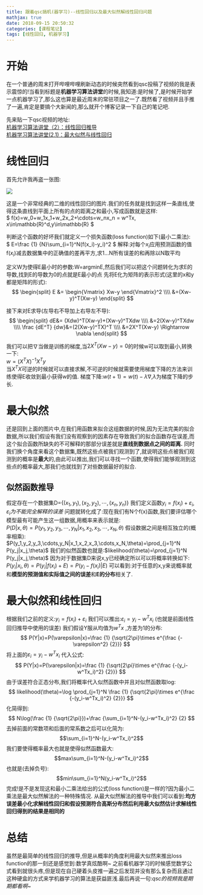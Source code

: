```yaml
---
title: 跟着qsc搞机(器学习)--线性回归以及最大似然解线性回归问题
mathjax: true
date: 2018-09-15 20:50:32
categories: [课程笔记]
tags: [线性回归, 机器学习]
---
```

[](#开始 "开始")开始
==============

在一个普通的周末打开哔哩哔哩刷新动态的时候突然看到qsc投稿了视频的我是表示震惊的!当看到标题是**机器学习算法讲堂**的时候,我知道:是时候了,是时候开始学一点机器学习了,那么这也算是最近周末的常驻项目之一了.既然看了视频并且手推了一遍,肯定是要搞个大新闻的,那么就开个博客记录一下自己的笔记吧.

先来贴一下qsc视频的地址:  
[机器学习算法讲堂（2）：线性回归推导](https://www.bilibili.com/video/av31332007)  
[机器学习算法讲堂(2.1)：最大似然与线性回归](https://www.bilibili.com/video/av31420826)

[](#线性回归 "线性回归")线性回归
====================

首先允许我再盗一张图:

[![](https://upload.wikimedia.org/wikipedia/commons/thumb/3/3a/Linear_regression.svg/1200px-Linear_regression.svg.png)](https://upload.wikimedia.org/wikipedia/commons/thumb/3/3a/Linear_regression.svg/1200px-Linear_regression.svg.png)

这是一个非常经典的二维的线性回归的图片.我们的任务就是找到这样一条直线,使得这条直线到平面上所有的点的距离之和最小,写成函数就是这样:  
$ f(x)=w_0+w_1x_1+w_2x_2+\cdots=w_nx_n = w^Tx, x\in\mathbb{R}^d,y\in\mathbb{R} $
<!-- more -->
判断这个函数的好坏我们就定义一个损失函数(loss function)如下(最小二乘法):  
$ E=\frac {1} {N}\sum_{i=1}^N(f(x_i)-y_i)^2 $
解释:对每个$x_i$应用预测函数的值f($x_i$)减去数据集中的正确值的差再平方,求1…N所有误差的和再除以N取平均

定义W为使得E最小时的参数:W=argminE,然后我们可以把这个问题转化为求E的导数,找到E的导数为0的点就是E最小的点
先将E化为矩阵的表示形式(这里的x和y都是矩阵的形式):
$$
\begin{split}
E &= \begin{Vmatrix} Xw-y \end{Vmatrix}^2 \\\\
  &=(Xw-y)^T(Xw-y)
\end{split}
$$

接下来对E求导(左导右不导加上右导左不导):
$$
\begin{split}
dE&= (Xdw)^T(Xw-y)+(Xw-y)^TXdw \\\\
&=2(Xw-y)^TXdw \\\\
\frac {dE^T} {dw}&=(2(Xw-y)^TX)^T \\\\
&=2X^T(Xw-y) \Rightarrow \nabla
\end{split}
$$

我们可以把$\nabla$当做是训练的梯度,当$2X^T(Xw-y)=0$的时候w可以取到最小,转换一下:  
$w=(X^TX)^{-1}X^Ty$  
当$X^TX$可逆的时候就可以直接求解,不可逆的时候就需要使用梯度下降的方法来训练使得E收敛到最小获得w的值.
梯度下降:$w(t+1)=w(t)-\lambda\nabla$,$\lambda$为梯度下降的步长.

[](#最大似然 "最大似然")最大似然
====================

还是回到上面的图片中,在我们用函数来拟合这组数据的时候,因为无法完美的拟合数据,所以我们假设有我们没有观察到的因素存在导致我们的拟合函数存在误差,而这个拟合函数所缺失的不可解释的那部分误差就是**直线到数据点之间的距离.**
同时我们换个角度来看这个数据集,既然这些点被我们观测到了,就说明这些点被我们观测到的概率是**最大**的,由此可以推出,我们可以寻找一个函数,使得我们能够观测到这些点的概率最大,那我们也就找到了对些数据最好的拟合.

[](#似然函数推导 "似然函数推导")似然函数推导
--------------------------

假定存在一个数据集D=$\lbrace(x_1,y_1),(x_2,y_2),\cdots,(x_n,y_n)\rbrace$
我们定义函数$y_i=f(x_i)+\varepsilon_i,\varepsilon_i为不能完全解释的误差$
问题就转化成了:现在我们有N个f(x)函数,我们要评估哪个模型最有可能产生这一组数据,用概率来表示就是:  
$P(D|x,\theta)=P(y_1,y_2,y_3,\cdots,y_N|x_1,x_2,x_3,\cdots,x_N,\theta)$
假设数据之间是相互独立的(概率相乘):  
$P(y_1,y_2,y_3,\cdots,y_N|x_1,x_2,x_3,\cdots,x_N,\theta)=\prod_{j=1}^N P(y_j|x_j,\theta)$
我们的似然函数也就是:$likelihood(\theta)=\prod_{j=1}^N P(y_j|x_j,\theta)$
因为对于数据集D来说x,y已经确定所以可以将概率转换如下:  
$P(y_i|x_i,\theta)=P(y_i|f(x_i)+E)=P(y_i-f(x_i)|E)$
可以看到:对于任意的x,y来说概率就和**模型的预测值和实际值之间的误差**和**E的分布**相关了.

[](#最大似然和线性回归 "最大似然和线性回归")最大似然和线性回归
===================================

根据我们之前的定义:$y_i=f(x_i)+\varepsilon_i$ 我们可以推出:$\varepsilon_i=y_i-w^Tx_i$ (也就是前面线性回归推导中使用的误差)
我们假设Y服从均值为$w^Tx$ ,方差为1的分布:
$$
P(Y|x)=P(\varepsilon|x)=\frac {1} {\sqrt{2\pi}\times e^{\frac {-\varepsilon^2} {2}}}
$$
将上面的$\varepsilon_i=y_i-w^Tx_i$ 代入公式:
$$
P(Y|x)=P(\varepsilon|x)=\frac {1} {\sqrt{2\pi}\times e^{\frac {-(y_i-w^Tx_i)^2} {2}}}
$$
由于误差符合正态分布,我们将概率代入似然函数中并且对似然函数取log:
$$
likelihood(\theta)=\log \prod_{j=1}^N \frac {1} {\sqrt{2\pi}\times e^{\frac {-(y_i-w^Tx_i)^2} {2}}}
$$
化简得到:
$$
N\log(\frac {1} {\sqrt{2\pi}})+\frac {\sum_{i=1}^N-(y_i-w^Tx_i)^2} {2}
$$
去掉前面的常数项和后面的常系数之后可以化简为:
$$\sum_{i=1}^N-(y_i-w^Tx_i)^2$$
我们要使得概率最大也就是使得似然函数最大:
$$max\sum_{i=1}^N-(y_i-w^Tx_i)^2$$
也就是(去掉负号):
$$min\sum_{i=1}^N(y_i-w^Tx_i)^2$$
完成!是不是发现这和最小二乘法给出的公式(loss function)是一样的?因为最小二乘法是最大似然解法的一种特殊情况.
从最大似然解法的推导中我们可以看到:**均方误差最小化求解线性回归和假设预测符合高斯分布然后利用最大似然估计求解线性回归得到的结果是相同的**

[](#总结 "总结")总结
==============

虽然是最简单的线性回归的推导,但是从概率的角度利用最大似然来推出loss function的那一刻还是感觉到:数学真炫酷啊~
之前看机器学习的时候感觉数学公式看到就很头疼,但是现在自己硬着头皮推一遍之后发现并没有那么复杂而且通过这种硬盒的方式来学机器学习的算法是获益匪浅.最后再说一句:_qsc的视频我是期期都看啊~_